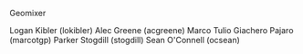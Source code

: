 Geomixer


Logan Kibler (lokibler)
Alec Greene (acgreene)
Marco Tulio Giachero Pajaro (marcotgp)
Parker Stogdill (stogdill)
Sean O'Connell (ocsean)
